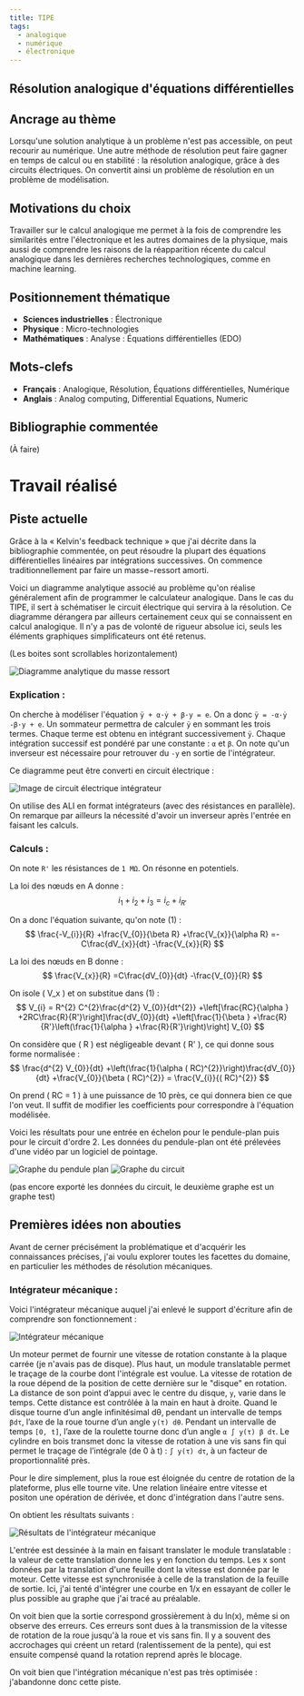 ```yaml
---
title: TIPE
tags:
  - analogique
  - numérique
  - électronique
---
```

## Résolution analogique d'équations différentielles

## Ancrage au thème

Lorsqu'une solution analytique à un problème n'est pas accessible, on peut recourir au numérique. Une autre méthode de résolution peut faire gagner en temps de calcul ou en stabilité : la résolution analogique, grâce à des circuits électriques. On convertit ainsi un problème de résolution en un problème de modélisation.

## Motivations du choix

Travailler sur le calcul analogique me permet à la fois de comprendre les similarités entre l'électronique et les autres domaines de la physique, mais aussi de comprendre les raisons de la réapparition récente du calcul analogique dans les dernières recherches technologiques, comme en machine learning.

## Positionnement thématique

- **Sciences industrielles** : Électronique
- **Physique** : Micro-technologies
- **Mathématiques** : Analyse : Équations différentielles (EDO)

## Mots-clefs

- **Français** : Analogique, Résolution, Équations différentielles, Numérique
- **Anglais** : Analog computing, Differential Equations, Numeric

## Bibliographie commentée

(À faire)

# Travail réalisé

## Piste actuelle

Grâce à la « Kelvin's feedback technique » que j'ai décrite dans la bibliographie commentée, on peut résoudre la plupart des équations différentielles linéaires par intégrations successives. On commence traditionnellement par faire un masse−ressort amorti.

Voici un diagramme analytique associé au problème qu'on réalise généralement afin de programmer le calculateur analogique. Dans le cas du TIPE, il sert à schématiser le circuit électrique qui servira à la résolution. Ce diagramme dérangera par ailleurs certainement ceux qui se connaissent en calcul analogique. Il n'y a pas de volonté de rigueur absolue ici, seuls les éléments graphiques simplificateurs ont été retenus.

(Les boites sont scrollables horizontalement)

![Diagramme analytique du masse ressort](https://www.aulysv.fr/_app/immutable/assets/diagram.6Ru6K0L7.svg)

### Explication :

On cherche à modéliser l'équation `ÿ + α·ẏ + β·y = e`. On a donc `ÿ = -α·ẏ -β·y + e`. Un sommateur permettra de calculer `ÿ` en sommant les trois termes. Chaque terme est obtenu en intégrant successivement `ÿ`. Chaque intégration successif est pondéré par une constante : `α` et `β`. On note qu'un inverseur est nécessaire pour retrouver du `-y` en sortie de l'intégrateur.

Ce diagramme peut être converti en circuit électrique :

![Image de circuit électrique intégrateur](https://www.aulysv.fr/_app/immutable/assets/circuit.BYiVAObz.svg)

On utilise des ALI en format intégrateurs (avec des résistances en parallèle). On remarque par ailleurs la nécessité d'avoir un inverseur après l'entrée en faisant les calculs.

### Calculs :

On note `R'` les résistances de `1 MΩ`. On résonne en potentiels.

La loi des nœuds en A donne :
$$
i_{1} +i_{2} +i_{3} =i_{c} +i_{R'}
$$

On a donc l'équation suivante, qu'on note (1) :
$$
\frac{-V_{i}}{R} +\frac{V_{0}}{\beta R} +\frac{V_{x}}{\alpha R} =-C\frac{dV_{x}}{dt} -\frac{V_{x}}{R}
$$

La loi des nœuds en B donne :
$$
\frac{V_{x}}{R} =C\frac{dV_{0}}{dt} -\frac{V_{0}}{R}
$$

On isole \( V_x \) et on substitue dans (1) :
$$
V_{i} = R^{2} C^{2}\frac{d^{2} V_{0}}{dt^{2}} +\left[\frac{RC}{\alpha } +2RC\frac{R}{R'}\right]\frac{dV_{0}}{dt} +\left[\frac{1}{\beta } +\frac{R}{R'}\left(\frac{1}{\alpha } +\frac{R}{R'}\right)\right] V_{0}
$$

On considère que \( R \) est négligeable devant \( R' \), ce qui donne sous forme normalisée :
$$
\frac{d^{2} V_{0}}{dt} +\left(\frac{1}{\alpha ( RC)^{2}}\right)\frac{dV_{0}}{dt} +\frac{V_{0}}{\beta ( RC)^{2}} = \frac{V_{i}}{( RC)^{2}}
$$

On prend \( RC = 1 \) à une puissance de 10 près, ce qui donnera bien ce que l'on veut. Il suffit de modifier les coefficients pour correspondre à l'équation modélisée.


Voici les résultats pour une entrée en échelon pour le pendule-plan puis pour le circuit d'ordre 2. Les données du pendule-plan ont été prélevées d'une vidéo par un logiciel de pointage.

![Graphe du pendule plan](https://www.aulysv.fr/_app/immutable/assets/graph.GHVBapEw.svg) ![Graphe du circuit](https://www.aulysv.fr/_app/immutable/assets/graph2.DS9_i0Wq.svg)

(pas encore exporté les données du circuit, le deuxième graphe est un graphe test)

## Premières idées non abouties

Avant de cerner précisément la problématique et d'acquérir les connaissances précises, j'ai voulu explorer toutes les facettes du domaine, en particulier les méthodes de résolution mécaniques.

### Intégrateur mécanique :

Voici l'intégrateur mécanique auquel j'ai enlevé le support d'écriture afin de comprendre son fonctionnement :

![Intégrateur mécanique](https://www.aulysv.fr/_app/immutable/assets/im.BkeimqOQ.png)

Un moteur permet de fournir une vitesse de rotation constante à la plaque carrée (je n'avais pas de disque). Plus haut, un module translatable permet le traçage de la courbe dont l'intégrale est voulue. La vitesse de rotation de la roue dépend de la position de cette dernière sur le "disque" en rotation. La distance de son point d’appui avec le centre du disque, `y`, varie dans le temps. Cette distance est contrôlée à la main en haut à droite. Quand le disque tourne d’un angle infinitésimal dθ, pendant un intervalle de temps `βdτ`, l’axe de la roue tourne d’un angle `y(τ) dθ`. Pendant un intervalle de temps `[0, t]`, l’axe de la roulette tourne donc d’un angle `α ∫ y(τ) β dτ`. Le cylindre en bois transmet donc la vitesse de rotation à une vis sans fin qui permet le traçage de l’intégrale (de 0 à t) : `∫ y(τ) dτ`, à un facteur de proportionnalité près.

Pour le dire simplement, plus la roue est éloignée du centre de rotation de la plateforme, plus elle tourne vite. Une relation linéaire entre vitesse et positon une opération de dérivée, et donc d'intégration dans l'autre sens.

On obtient les résultats suivants :

![Résultats de l'intégrateur mécanique](https://www.aulysv.fr/_app/immutable/assets/mec.Bv-uWRLx.png)

L'entrée est dessinée à la main en faisant translater le module translatable : la valeur de cette translation donne les y en fonction du temps. Les x sont données par la translation d'une feuille dont la vitesse est donnée par le moteur. Cette vitesse est synchronisée à celle de la translation de la feuille de sortie. Ici, j'ai tenté d'intégrer une courbe en 1/x en essayant de coller le plus possible au graphe que j'ai tracé au préalable.

On voit bien que la sortie correspond grossièrement à du ln(x), même si on observe des erreurs. Ces erreurs sont dues à la transmission de la vitesse de rotation de la roue jusqu'à la roue et vis sans fin. Il y a souvent des accrochages qui créent un retard (ralentissement de la pente), qui est ensuite compensé quand la rotation reprend après le blocage.

On voit bien que l'intégration mécanique n'est pas très optimisée : j'abandonne donc cette piste.